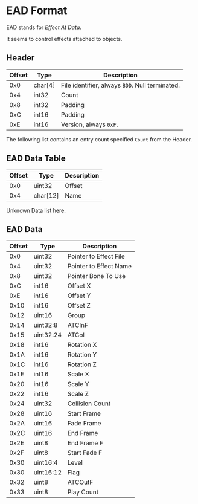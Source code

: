 # EAD Format

EAD stands for *Effect At Data*.

It seems to control effects attached to objects.

## Header
| Offset | Type  | Description
|--------|-------|------------
| 0x0     | char[4]   | File identifier, always `BDD`. Null terminated.
| 0x4     | int32   | Count
| 0x8     | int32   | Padding
| 0xC     | int16   | Padding
| 0xE     | int16   | Version, always `0xF`.

The following list contains an entry count specified `Count` from the Header.

## EAD Data Table
| Offset | Type  | Description
|--------|-------|------------
| 0x0     | uint32   | Offset
| 0x4     | char[12]   | Name

Unknown Data list here.

## EAD Data
| Offset | Type  | Description
|--------|-------|------------
| 0x0     | uint32   | Pointer to Effect File
| 0x4     | uint32   | Pointer to Effect Name
| 0x8     | uint32   | Pointer Bone To Use
| 0xC     | int16   | Offset X
| 0xE     | int16   | Offset Y
| 0x10    | int16   | Offset Z
| 0x12    | uint16   | Group
| 0x14    | uint32:8   | ATCInF
| 0x15    | uint32:24   | ATCol
| 0x18    | int16   | Rotation X
| 0x1A    | int16   | Rotation Y
| 0x1C    | int16   | Rotation Z
| 0x1E    | int16   | Scale X
| 0x20    | int16   | Scale Y
| 0x22    | int16   | Scale Z
| 0x24    | uint32   | Collision Count
| 0x28    | uint16   | Start Frame
| 0x2A    | uint16   | Fade Frame
| 0x2C    | uint16   | End Frame
| 0x2E    | uint8   | End Frame F
| 0x2F    | uint8   | Start Fade F
| 0x30    | uint16:4   | Level
| 0x30    | uint16:12   | Flag
| 0x32    | uint8   | ATCOutF
| 0x33    | uint8   | Play Count